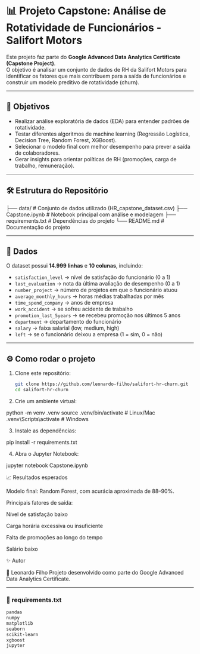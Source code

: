 # 📊 Projeto Capstone: Análise de Rotatividade de Funcionários - Salifort Motors

Este projeto faz parte do **Google Advanced Data Analytics Certificate (Capstone Project)**.  
O objetivo é analisar um conjunto de dados de RH da Salifort Motors para identificar os fatores que mais contribuem para a saída de funcionários e construir um modelo preditivo de rotatividade (churn).

---

## 🚀 Objetivos
- Realizar análise exploratória de dados (EDA) para entender padrões de rotatividade.
- Testar diferentes algoritmos de machine learning (Regressão Logística, Decision Tree, Random Forest, XGBoost).
- Selecionar o modelo final com melhor desempenho para prever a saída de colaboradores.
- Gerar insights para orientar políticas de RH (promoções, carga de trabalho, remuneração).

---

## 🛠️ Estrutura do Repositório
├── data/ # Conjunto de dados utilizado (HR_capstone_dataset.csv)
├── Capstone.ipynb # Notebook principal com análise e modelagem
├── requirements.txt # Dependências do projeto
└── README.md # Documentação do projeto


---

## 📂 Dados
O dataset possui **14.999 linhas** e **10 colunas**, incluindo:
- `satisfaction_level` → nível de satisfação do funcionário (0 a 1)  
- `last_evaluation` → nota da última avaliação de desempenho (0 a 1)  
- `number_project` → número de projetos em que o funcionário atuou  
- `average_monthly_hours` → horas médias trabalhadas por mês  
- `time_spend_company` → anos de empresa  
- `work_accident` → se sofreu acidente de trabalho  
- `promotion_last_5years` → se recebeu promoção nos últimos 5 anos  
- `department` → departamento do funcionário  
- `salary` → faixa salarial (low, medium, high)  
- `left` → se o funcionário deixou a empresa (1 = sim, 0 = não)  

---

## ⚙️ Como rodar o projeto
1. Clone este repositório:
   ```bash
   git clone https://github.com/leonardo-filho/salifort-hr-churn.git
   cd salifort-hr-churn

2. Crie um ambiente virtual:

python -m venv .venv
source .venv/bin/activate   # Linux/Mac
.venv\Scripts\activate      # Windows

3. Instale as dependências:

pip install -r requirements.txt

4. Abra o Jupyter Notebook:

jupyter notebook Capstone.ipynb

📈 Resultados esperados

Modelo final: Random Forest, com acurácia aproximada de 88–90%.

Principais fatores de saída:

Nível de satisfação baixo

Carga horária excessiva ou insuficiente

Falta de promoções ao longo do tempo

Salário baixo


✨ Autor

👤 Leonardo Filho
Projeto desenvolvido como parte do Google Advanced Data Analytics Certificate.


---

### 📄 requirements.txt
```txt
pandas
numpy
matplotlib
seaborn
scikit-learn
xgboost
jupyter